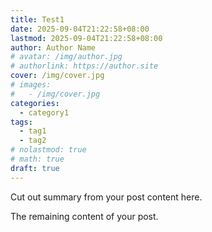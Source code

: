 ```yaml
---
title: Test1
date: 2025-09-04T21:22:58+08:00
lastmod: 2025-09-04T21:22:58+08:00
author: Author Name
# avatar: /img/author.jpg
# authorlink: https://author.site
cover: /img/cover.jpg
# images:
#   - /img/cover.jpg
categories:
  - category1
tags:
  - tag1
  - tag2
# nolastmod: true
# math: true
draft: true
---
```


Cut out summary from your post content here.

<!--more-->

The remaining content of your post.
